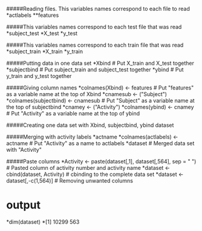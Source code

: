 #####Reading files. This variables names correspond to each file to read
*actlabels
**features

#####This variables names correspond to each test file that was read
*subject_test
*X_test
*y_test

#####This variables names correspond to each train file that was read
*subject_train
*X_train
*y_train

#####Putting data in one data set
*Xbind # Put X_train and X_test together
*subjectbind # Put subject_train and subject_test  together
*ybind # Put  y_train and y_test together

#####Giving column names
*colnames(Xbind) <- features # Put "features" as a variable name at the top of Xbind
*cnamesub <- ("Subject")
*colnames(subjectbind) <- cnamesub # Put "Subject" as a variable name at the top of subjectbind
*cnamey <- ("Activity")
*colnames(ybind) <- cnamey # Put "Activity" as a variable name at the top of ybind

#####Creating one data set with Xbind, subjectbind, ybind
dataset

#####Merging with activity labels
*actname
*colnames(actlabels) <- actname # Put "Activity" as a name to actlabels
*dataset # Merged data set with "Activity"

#####Paste columns
*Activity <- paste(dataset[,1], dataset[,564], sep = " ") # Pasted column of activity number and activity name
*dataset <- cbind(dataset, Activity) # cbinding to the complete data set
*dataset <- dataset[,-c(1,564)] # Removing unwanted columns

# output 
*dim(dataset)
*[1] 10299   563

